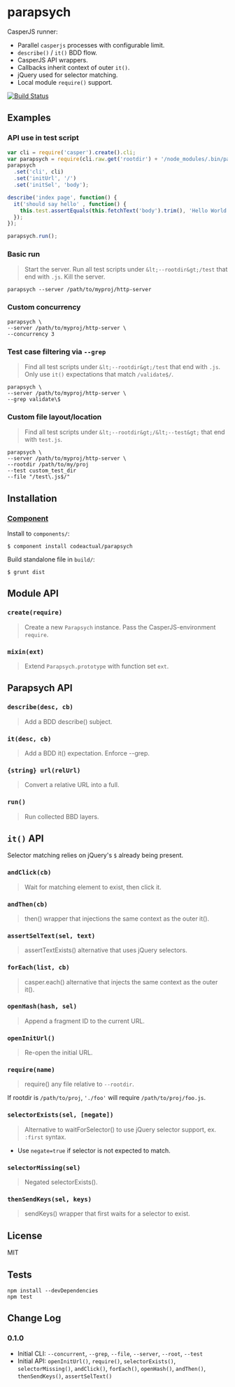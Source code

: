 # parapsych

CasperJS runner:

* Parallel `casperjs` processes with configurable limit.
* `describe()` / `it()` BDD flow.
* CasperJS API wrappers.
 * Callbacks inherit context of outer `it()`.
 * jQuery used for selector matching.
* Local module `require()` support.

[![Build Status](https://travis-ci.org/codeactual/parapsych.png)](https://travis-ci.org/codeactual/parapsych)

## Examples

### API use in test script

```js
var cli = require('casper').create().cli;
var parapsych = require(cli.raw.get('rootdir') + '/node_modules/.bin/parapsych').create(require);
parapsych
  .set('cli', cli)
  .set('initUrl', '/')
  .set('initSel', 'body');

describe('index page', function() {
  it('should say hello' , function() {
    this.test.assertEquals(this.fetchText('body').trim(), 'Hello World');
  });
});

parapsych.run();
```

### Basic run

> Start the server.
> Run all test scripts under `&lt;--rootdir&gt;/test` that end with `.js`.
> Kill the server.

    parapsych --server /path/to/myproj/http-server

### Custom concurrency

    parapsych \
    --server /path/to/myproj/http-server \
    --concurrency 3

### Test case filtering via `--grep`

> Find all test scripts under `&lt;--rootdir&gt;/test` that end with `.js`.
> Only use `it()` expectations that match `/validate$/`.

    parapsych \
    --server /path/to/myproj/http-server \
    --grep validate\$

### Custom file layout/location

> Find all test scripts under `&lt;--rootdir&gt;/&lt;--test&gt;` that end with `test.js`.

    parapsych \
    --server /path/to/myproj/http-server \
    --rootdir /path/to/my/proj
    --test custom_test_dir
    --file "/test\.js$/"

## Installation

### [Component](https://github.com/component/component)

Install to `components/`:

    $ component install codeactual/parapsych

Build standalone file in `build/`:

    $ grunt dist

## Module API

### `create(require)`

> Create a new `Parapsych` instance. Pass the CasperJS-environment `require`.

### `mixin(ext)`

> Extend `Parapsych.prototype` with function set `ext`.

## Parapsych API

### `describe(desc, cb)`

> Add a BDD describe() subject.

### `it(desc, cb)`

> Add a BDD it() expectation. Enforce --grep.

### `{string} url(relUrl)`

> Convert a relative URL into a full.

### `run()`

> Run collected BBD layers.

## `it()` API

Selector matching relies on jQuery's `$` already being present.

### `andClick(cb)`

> Wait for matching element to exist, then click it.

### `andThen(cb)`

> then() wrapper that injections the same context as the outer it().

### `assertSelText(sel, text)`

> assertTextExists() alternative that uses jQuery selectors.

### `forEach(list, cb)`

> casper.each() alternative that injects the same context as the outer it().

### `openHash(hash, sel)`

> Append a fragment ID to the current URL.

### `openInitUrl()`

> Re-open the initial URL.

### `require(name)`

> require() any file relative to `--rootdir`.

If rootdir is `/path/to/proj`, `'./foo'` will require `/path/to/proj/foo.js`.

### `selectorExists(sel, [negate])`

> Alternative to waitForSelector() to use jQuery selector support, ex. `:first` syntax.

* Use `negate=true` if selector is not expected to match.

### `selectorMissing(sel)`

> Negated selectorExists().

### `thenSendKeys(sel, keys)`

> sendKeys() wrapper that first waits for a selector to exist.

## License

  MIT

## Tests

    npm install --devDependencies
    npm test

## Change Log

### 0.1.0

* Initial CLI: `--concurrent`, `--grep`, `--file`, `--server`, `--root`, `--test`
* Initial API: `openInitUrl()`, `require()`, `selectorExists()`, `selectorMissing()`, `andClick()`, `forEach()`, `openHash()`, `andThen()`, `thenSendKeys()`, `assertSelText()`
